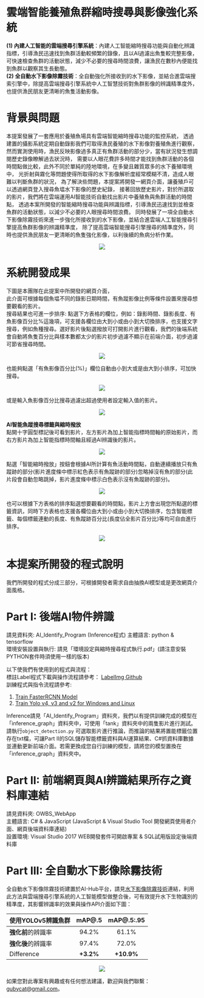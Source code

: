 # 雲端智能養殖魚群縮時搜尋與影像強化系統

**(1)	內建人工智能的雲端搜尋引擎系統**：內建人工智能縮時搜尋功能與自動化辨識指標，引導漁民迅速找到魚群活動較頻繁的錄像，且以AI過濾出魚隻較完整影像，可快速檢查魚群的活動狀態，減少不必要的搜尋時間浪費，讓漁民在數秒內便能找到魚群以觀察其生長動態。  
**(2)	全自動水下影像除霧技術**：全自動強化所接收到的水下影像，並結合進雲端搜索引擎中，除提高雲端搜尋引擎系統中人工智慧技術對魚群影像的辨識精準度外，也提供漁民朋友更清晰的魚隻活動影像。

# 背景與問題  
本提案發展了一套應用於養殖魚場具有雲端智能縮時搜尋功能的監控系統，
透過建置的攝影系統定期自動錄影我們可取得漁民養殖的水下影像對養殖魚進行觀察， 
然而實測使用時，漁民反映影像過多真正有魚群活動的部分少，當有狀況發生想調閱歷史錄像瞭解過去狀況時，
需要以人眼花費許多時間才能找到魚群活動的各個時間點做比較，此外不同於單純的陸地環境，在多變且雜質眾多的水下養殖環境中，
光折射與霧化等問題使得所取得的水下影像解析度經常模糊不清，造成人眼難以判斷魚群的狀況，
為了解決些問題，本提案將開發一網頁介面，讓養殖戶可以透過網頁登入搜尋魚塭水下影像的歷史紀錄，
接著回放歷史影片，對於所選取的影片，我們將在雲端運用AI智能技術自動找出影片中養殖魚與魚群活動的時間點，
透過本案所開發的智能縮時搜尋功能與辨識指標，引導漁民迅速找到並檢查魚群的活動狀態，以減少不必要的人眼搜尋時間浪費。
同時發展了一項全自動水下影像除霧技術來進一步強化所接收到的水下影像，並結合進雲端人工智能搜尋引擎提高魚群影像的辨識精準度，
除了提高雲端智能搜尋引擎搜尋的精準度外，同時也提供漁民朋友一更清晰的魚隻強化影像，以利後續的魚病分析作業。

<div align=center><img src="https://github.com/JGH-GOU/AIFish_Surveillance/blob/main/Demo_PIC/Problems.jpg"/></div>
  
# 系統開發成果  
下圖是本團隊在此提案中所開發的網頁介面，  
此介面可根據每個魚塭不同的錄影日期時間，有魚蹤影像比例等條件設置來搜尋想要觀看的影片。  
搜尋結果也可進一步排序: 點選下方表格的欄位，例如：錄影時間、錄影長度、有魚影像百分比%這幾項，可支援各欄位由大到小或由小到大切換排序，也支援文字搜尋，例如魚種搜尋。選好影片後點選撥放可打開影片進行觀看，我們的後端系統會自動將魚隻百分比與樣本數都太少的影片初步過濾不顯示在前端介面，初步過濾可節省搜尋時間。  
  
<div align=center><img src="https://github.com/JGH-GOU/AIFish_Surveillance/blob/main/Demo_PIC/Interface_1.JPG"/></div>  
  
  
也能夠點選「有魚影像百分比(%)」欄位自動由小到大或是由大到小排序，可加快搜尋。  
  
<div align=center><img src="https://github.com/JGH-GOU/AIFish_Surveillance/blob/main/Demo_PIC/Interface_4.JPG"/></div>  

  
或是輸入魚影像百分比搜尋過濾出超過使用者設定輸入值的影片。  
  
<div align=center><img src="https://github.com/JGH-GOU/AIFish_Surveillance/blob/main/Demo_PIC/Interface_5.JPG"/></div>   
  
  
**AI智能魚蹤搜尋標籤與縮時撥放**  
點開十字圓型標記後可看到影片，左方影片為加上智能指標時間軸的原始影片，而右方影片為加上智能指標時間軸且經過AI辨識後的影片。  

<div align=center><img src="https://github.com/JGH-GOU/AIFish_Surveillance/blob/main/Demo_PIC/Interface_2.JPG"/></div>   

  
點選「智能縮時撥放」按鈕會根據AI所計算有魚活動時間點，自動連續播放只有魚蹤跡的部分(影片進度條中標示紅色表示有魚蹤跡的部分)忽略掉沒有魚的部分(此片段會自動忽略跳掉，影片進度條中標示白色表示沒有魚蹤跡的部分)。  
   
<div align=center><img src="https://github.com/JGH-GOU/AIFish_Surveillance/blob/main/Demo_PIC/Interface_3.JPG"/></div>   

  
也可以根據下方表格的排序點選想要觀看的時間點，影片上方會出現您所點選的標籤資訊，同時下方表格也支援各欄位由大到小或由小到大切換排序，包含智能標籤、每個標籤連動的長度、有魚蹤跡百分比(長度佔全影片百分比)等均可自由進行排序。  
   
<div align=center><img src="https://github.com/JGH-GOU/AIFish_Surveillance/blob/main/Demo_PIC/Interface_7.jpg"/></div>   
  
  
# 本提案所開發的程式說明

我們所開發的程式分成三部分，可根據開發者需求自由抽換AI模型或是更改網頁介面風格。  

# Part I: 後端AI物件辨識  
請見資料夾: AI_Identify_Program (Inference程式) 
主體語言: python & tensorflow  
環境安裝設置與執行: 請見「環境設定與縮時搜尋程式執行.pdf」(請注意安裝PYTHON套件時須使用一樣的版本)  

以下使我們有使用到的程式與流程：  
標註Label程式下載與操作流程請參考： [LabelImg Github](https://github.com/tzutalin/labelImg)  
訓練程式與指令流程請參考:  
1. [Train FasterRCNN Model](https://github.com/EdjeElectronics/TensorFlow-Object-Detection-API-Tutorial-Train-Multiple-Objects-Windows-10#3-gather-and-label-pictures)  
2. [Train Yolo v4, v3 and v2 for Windows and Linux](https://github.com/AlexeyAB/darknet?fbclid=IwAR1BGCnZhWHPnFdcDcEEzf6LPf0KaPDZ6YyP8a6R1wYiXVCY28irmr5_YNk)  

Inference請見「AI_Identify_Program」資料夾，我們以有提供訓練完成的模型在「inference_graph」資料夾中，可使用「tank」資料夾中的兩隻影片進行測試。 
請執行`object_detection.py`
可選取影片進行推論，而推論的結果將置能標籤位置存在txt檔，可讓Part II的SQL儲存智能標籤資料與AI運算結果、C#抓資料庫數據並連動更新前端介面。若需更換成您自行訓練的模型，請將您的模型置換在「inference_graph」資料夾中。  

# Part II: 前端網頁與AI辨識結果所存之資料庫連結  
請見資料夾: OWBS_WebApp  
主體語言: C# & JavaScript (JavaScript & Visual Studio Tool 開發網頁使用者介面、網頁後端資料庫連結)  
設置環境: Visual Studio 2017 WEB開發套件可開啟專案 & SQL試用版設定後端資料庫  

# Part III: 全自動水下影像除霧技術  
全自動水下影像除霧技術建置於AI-Hub平台，請見[水下影像除霧技術](https://aihub.org.tw/platform/algorithm/4037b4ca-0ab2-11eb-a48e-0242ac120002)連結，利用此方法與雲端搜尋引擎系統的人工智能模型做整合後，可有效提升水下生物識別的精準度，其影響辨識率的效果與操作API介面如下圖：
  
使用YOLOv5辨識魚群  | mAP@.5 | mAP@.5:.95 
--------------|:-----:|:-----: 
**強化前**的辨識率  | 94.2%  |  61.1% 
**強化後**的辨識率  | 97.4%  |  72.0% 
Difference  | **+3.2%** | **+10.9%**    
  
  
<div align=center><img src="https://github.com/JGH-GOU/AIFish_Surveillance/blob/main/Demo_PIC/Interface_8.JPG"/></div>   
  
  
如果您對此專案有興趣或有任何想法建議，歡迎與我們聯繫： gubycat@gmail.com。  
  
